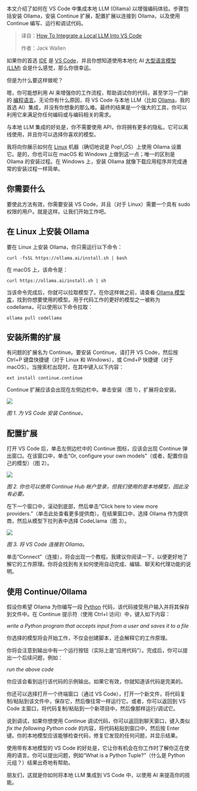 <!--
title: 如何在 VS Code 中集成本地 LLM
cover: https://cdn.thenewstack.io/media/2025/08/a2c9a7c3-vardan-papikyan-jze1dheaaew-unsplash.jpg
summary: 本文介绍了如何在 VS Code 中集成本地 LLM (Ollama) 以增强编码体验。步骤包括安装 Ollama，安装 Continue 扩展，配置扩展以连接到 Ollama，以及使用 Continue 编写、运行和调试代码。
-->

本文介绍了如何在 VS Code 中集成本地 LLM (Ollama) 以增强编码体验。步骤包括安装 Ollama，安装 Continue 扩展，配置扩展以连接到 Ollama，以及使用 Continue 编写、运行和调试代码。

> 译自：[How To Integrate a Local LLM Into VS Code](https://thenewstack.io/how-to-integrate-a-local-llm-into-vs-code/)
> 
> 作者：Jack Wallen

如果你的首选 [IDE](https://thenewstack.io/best-open-source-ides/) 是 [VS Code](https://thenewstack.io/how-to-use-vs-code-for-python-and-why-you-should/)，并且你想知道使用本地化 AI [大型语言模型 (LLM)](https://thenewstack.io/introduction-to-llms/) 会是什么感觉，那么你很幸运。

但是为什么要这样做呢？

嗯，你可能想利用 AI 来增强你的工作流程，帮助调试你的代码，甚至学习一门新的 [编程语言](https://thenewstack.io/introduction-to-java-programming-language/)。无论你有什么原因，将 VS Code 与本地 LLM（比如 [Ollama](https://thenewstack.io/install-ollama-ai-on-ubuntu-linux-to-use-llms-on-your-own-machine/)，我的首选 AI）集成，并没有你想象的那么难。最终的结果是一个强大的工具，你可以利用它来满足你任何编码或与编码相关的需求。

与本地 LLM 集成的好处是，你不需要使用 API，你将拥有更多的隐私，它可以离线使用，并且你可以选择你喜欢的模型。

我将向你展示如何在 [Linux](https://thenewstack.io/introduction-to-linux-operating-system/) 机器（确切地说是 Pop!\_OS）上使用 Ollama 设置它。是的，你也可以在 macOS 和 Windows 上做到这一点；唯一的区别是 Ollama 的安装过程。在 Windows 上，安装 Ollama 就像下载应用程序并完成通常的安装过程一样简单。

## 你需要什么

要使此方法有效，你需要安装 VS Code，并且（对于 Linux）需要一个具有 sudo 权限的用户。就是这样。让我们开始工作吧。

## 在 Linux 上安装 Ollama

要在 Linux 上安装 Ollama，你只需运行以下命令：

```shell
curl -fsSL https://ollama.ai/install.sh | bash
```

在 macOS 上，该命令是：

```shell
curl https://ollama.ai/install.sh | sh
```

当该命令完成后，你就可以拉取模型了。在你这样做之前，请查看 [Ollama 模型库](https://ollama.com/library)，找到你想要使用的模型。用于代码工作的更好的模型之一被称为 codellama，可以使用以下命令拉取：

```shell
ollama pull codellama
```

## 安装所需的扩展

有问题的扩展名为 Continue。要安装 Continue，请打开 VS Code，然后按 Ctrl+P 键盘快捷键（对于 Linux 和 Windows），或 Cmd+P 快捷键（对于 macOS）。当搜索栏出现时，在其中键入以下内容：

```shell
ext install continue.continue
```

Continue 扩展应该会出现在左侧边栏中。单击安装（图 1），扩展将会安装。

[![](https://cdn.thenewstack.io/media/2025/08/9e86d332-continue1.jpg)](https://cdn.thenewstack.io/media/2025/08/9e86d332-continue1.jpg)

*图 1. 为 VS Code 安装 Continue。*

## 配置扩展

打开 VS Code 后，单击左侧边栏中的 Continue 图标，应该会出现 Continue 弹出窗口。在该窗口中，单击“Or, configure your own models”（或者，配置你自己的模型）（图 2）。

[![](https://cdn.thenewstack.io/media/2025/08/b15c0685-continue2.jpg)](https://cdn.thenewstack.io/media/2025/08/b15c0685-continue2.jpg)

*图 2. 你也可以使用 Continue Hub 帐户登录，但我们使用的是本地模型，因此没有必要。*

在下一个窗口中，滚动到底部，然后单击“Click here to view more providers.”（单击此处查看更多提供商）。在结果窗口中，选择 Ollama 作为提供商，然后从模型下拉列表中选择 CodeLlama（图 3）。

[![](https://cdn.thenewstack.io/media/2025/08/9d858136-continue3.jpg)](https://cdn.thenewstack.io/media/2025/08/9d858136-continue3.jpg)

*图 3. 将 VS Code 连接到 Ollama。*

单击“Connect”（连接），将会出现一个教程。我建议你阅读一下，以便更好地了解它的工作原理。你将会找到有关如何使用自动完成、编辑、聊天和代理功能的说明。

## 使用 Continue/Ollama

假设你希望 Ollama 为你编写一段 [Python](https://thenewstack.io/what-is-python/) 代码，该代码接受用户输入并将其保存到文件中。在 Continue 提示符（使用 Ctrl+I 访问）中，键入如下内容：

*write a Python program that accepts input from a user and saves it to a file*

你选择的模型将会开始工作，不仅会创建脚本，还会解释它的工作原理。

你将会注意到输出中有一个运行按钮（实际上是“应用代码”）。完成后，你可以提出一个后续问题，例如：

*run the above code*

你应该会看到运行该代码的示例输出。如果它有效，你就知道该代码是完美的。

你还可以选择打开一个终端窗口（通过 VS Code），打开一个新文件，将代码复制/粘贴到该文件中，保存它，然后像往常一样运行它。或者，你可以返回到 VS Code 主窗口，将代码复制/粘贴到一个新项目中，然后像那样运行/调试它。

说到调试，如果你想使用 Continue 调试代码，你可以返回到聊天窗口，键入类似 *fix the following Python code* 的内容，将代码粘贴到窗口中，然后按 Enter 键。你的本地模型应该能够检查代码，修复它发现的任何问题，并显示结果。

使用带有本地模型的 VS Code 的好处是，它让你有机会在你工作时了解你正在使用的语言。你可以提出问题，例如“What is a Python Tuple?”（什么是 Python 元组？）结果出奇地有帮助。

朋友们，这就是你如何将本地 LLM 集成到 VS Code 中，以使用 AI 来提高你的技能。